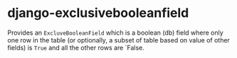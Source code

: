 django-exclusivebooleanfield
============================

Provides an `ExcluveBooleanField` which is a boolean (db) field where only one row in the table (or optionally, a subset of table based on value of other fields) is `True` and all the other rows are `False.